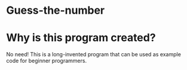 # Guess-the-number

<h1>Why is this program created?</h1>

<p>No need! This is a long-invented program that can be used as example code for beginner programmers.</p>